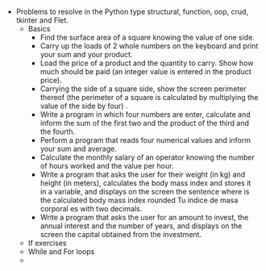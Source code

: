 - Problems to resolve in the Python type structural, function, oop, crud, tkinter and  Flet.
  - Basics
    - Find the surface area of a square knowing the value of one side. 
    - Carry up the loads of 2 whole numbers on the keyboard and print your sum and your product. 
    - Load the price of a product and the quantity to carry. Show how much should be paid (an integer value is entered in the product price).
    - Carrying the side of a square side, show the screen perimeter thereof (the perimeter of a square is calculated by multiplying the value of the side by four) .
    - Write a program in which four numbers are enter, calculate and inform the sum of the first two and the product of the third and the fourth.
    - Perform a program that reads four numerical values and inform your sum and average. 
    - Calculate the monthly salary of an operator knowing the number of hours worked and the value per hour.
    -  Write a program that asks the user for their weight (in kg) and height (in meters), calculates the body mass index and stores it in a variable, and displays on the screen the sentence where is the calculated body mass index rounded Tu índice de masa corporal es <imc>with <imc>two decimals.
    -  Write a program that asks the user for an amount to invest, the annual interest and the number of years, and displays on the screen the capital obtained from the investment.
  - If exercises
  - While and For loops
  - 